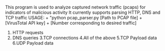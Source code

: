 
This program is used to analyze captured network traffic (pcaps) for indicators of malicious activity It currently supports parsing HTTP, DNS and TCP traffic USAGE: + "python pcap_parser.py [Path to PCAP file] + [VirusTotal API key] + [Number corresponding to desired traffic]

1. HTTP requests
2. DNS queries
3.TCP connections
4.All of the above
5.TCP Payload data
6.UDP Payload data


